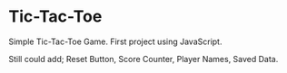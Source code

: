 # Tic-Tac-Toe
Simple Tic-Tac-Toe Game. First project using JavaScript. 

Still could add; Reset Button, Score Counter, Player Names, Saved Data.
